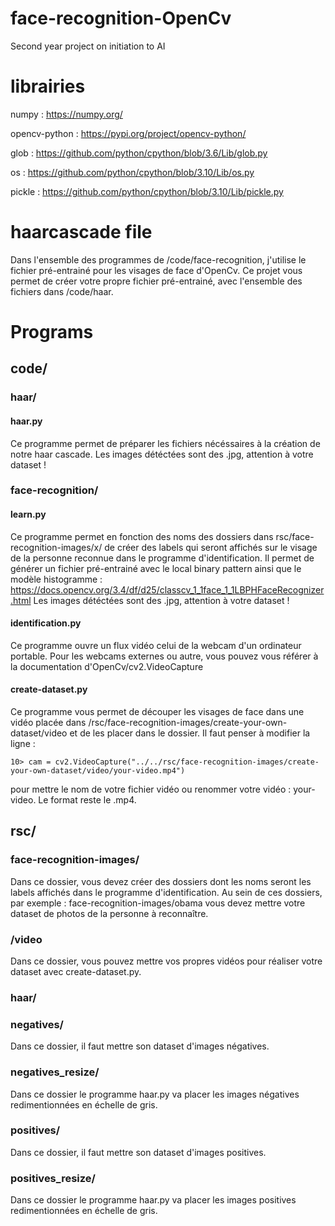 # face-recognition-OpenCv
Second year project on initiation to AI

# librairies
numpy         : https://numpy.org/

opencv-python : https://pypi.org/project/opencv-python/

glob          : https://github.com/python/cpython/blob/3.6/Lib/glob.py

os            : https://github.com/python/cpython/blob/3.10/Lib/os.py

pickle        : https://github.com/python/cpython/blob/3.10/Lib/pickle.py

# haarcascade file
Dans l'ensemble des programmes de /code/face-recognition, j'utilise le fichier pré-entrainé pour les visages de face d'OpenCv.
Ce projet vous permet de créer votre propre fichier pré-entrainé, avec l'ensemble des fichiers dans /code/haar.

# Programs

## code/
### haar/
#### haar.py
Ce programme permet de préparer les fichiers nécéssaires à la création de notre haar cascade.
Les images détéctées sont des .jpg, attention à votre dataset !

### face-recognition/
#### learn.py
Ce programme permet en fonction des noms des dossiers dans rsc/face-recognition-images/x/ de créer des labels qui seront affichés sur le visage de la personne reconnue dans le programme d'identification.
Il permet de générer un fichier pré-entrainé avec le local binary pattern ainsi que le modèle histogramme : https://docs.opencv.org/3.4/df/d25/classcv_1_1face_1_1LBPHFaceRecognizer.html
Les images détéctées sont des .jpg, attention à votre dataset !
#### identification.py
Ce programme ouvre un flux vidéo celui de la webcam d'un ordinateur portable. Pour les webcams externes ou autre, vous pouvez vous référer à la documentation d'OpenCv/cv2.VideoCapture
#### create-dataset.py
Ce programme vous permet de découper les visages de face dans une vidéo placée dans /rsc/face-recognition-images/create-your-own-dataset/video et de les placer dans le dossier.
Il faut penser à modifier la ligne :

`10> cam = cv2.VideoCapture("../../rsc/face-recognition-images/create-your-own-dataset/video/your-video.mp4")`

pour mettre le nom de votre fichier vidéo ou renommer votre vidéo : your-video. Le format reste le .mp4.

## rsc/
### face-recognition-images/
Dans ce dossier, vous devez créer des dossiers dont les noms seront les labels affichés dans le programme d'identification.
Au sein de ces dossiers, par exemple : face-recognition-images/obama vous devez mettre votre dataset de photos de la personne à reconnaître.
### /video
Dans ce dossier, vous pouvez mettre vos propres vidéos pour réaliser votre dataset avec create-dataset.py.

### haar/
### negatives/
Dans ce dossier, il faut mettre son dataset d'images négatives.
### negatives_resize/
Dans ce dossier le programme haar.py va placer les images négatives redimentionnées en échelle de gris.
### positives/
Dans ce dossier, il faut mettre son dataset d'images positives.
### positives_resize/
Dans ce dossier le programme haar.py va placer les images positives redimentionnées en échelle de gris.
